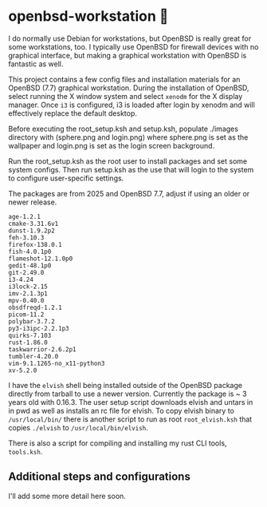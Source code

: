 # openbsd-workstation 🐡

I do normally use Debian for workstations, but OpenBSD is really great for some workstations, too. I typically use OpenBSD for firewall devices with no graphical interface, but making a graphical workstation with OpenBSD is fantastic as well.

This project contains a few config files and installation materials for an OpenBSD (7.7) graphical workstation. During the installation of OpenBSD, select running the X window system and select `xenodm` for the X display manager. Once `i3` is configured, i3 is loaded after login by xenodm and will effectively replace the default desktop.

Before executing the root_setup.ksh and setup.ksh, populate ./images directory with (sphere.png and login.png) where sphere.png is set as the wallpaper and login.png is set as the login screen background.

Run the root_setup.ksh as the root user to install packages and set some system configs. Then run setup.ksh as the use that will login to the system to configure user-specific settings.

The packages are from 2025 and OpenBSD 7.7, adjust if using an older or newer release.

```
age-1.2.1
cmake-3.31.6v1
dunst-1.9.2p2
feh-3.10.3
firefox-138.0.1
fish-4.0.1p0
flameshot-12.1.0p0
gedit-48.1p0
git-2.49.0
i3-4.24
i3lock-2.15
imv-2.1.3p1
mpv-0.40.0
obsdfreqd-1.2.1
picom-11.2
polybar-3.7.2
py3-i3ipc-2.2.1p3
quirks-7.103
rust-1.86.0
taskwarrior-2.6.2p1
tumbler-4.20.0
vim-9.1.1265-no_x11-python3
xv-5.2.0
```

I have the `elvish` shell being installed outside of the OpenBSD package directly from tarball to use a newer version. Currently the package is ~ 3 years old with 0.16.3. The user setup script downloads elvish and untars in in pwd as well as installs an rc file for elvish. To copy elvish binary to `/usr/local/bin/` there is another script to run as root `root_elvish.ksh` that copies `./elvish` to `/usr/local/bin/elvish`. 

There is also a script for compiling and installing my rust CLI tools, `tools.ksh`.

## Additional steps and configurations

I'll add some more detail here soon.
